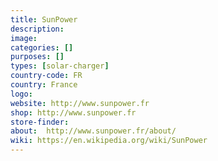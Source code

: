 ```yaml
---
title: SunPower
description:
image:
categories: []
purposes: []
types: [solar-charger]
country-code: FR
country: France
logo:
website: http://www.sunpower.fr
shop: http://www.sunpower.fr
store-finder:
about:  http://www.sunpower.fr/about/
wiki: https://en.wikipedia.org/wiki/SunPower
---
```

